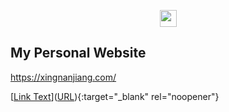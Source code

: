 <p align="center">
  <img src="https://user-images.githubusercontent.com/5679180/79618120-0daffb80-80be-11ea-819e-d2b0fa904d07.gif" width="27px">
  <br>
  
## My Personal Website

https://xingnanjiang.com/

[[Link Text](https://xingnanjiang.com/)]([URL](https://xingnanjiang.com/)){:target="_blank" rel="noopener"}
